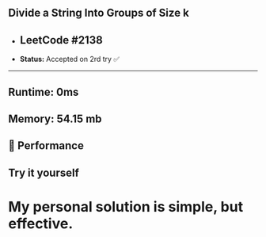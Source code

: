 ## Divide a String Into Groups of Size k
* ## LeetCode #2138
* **Status:** Accepted on 2rd try ✅ 
---
**Runtime:** 0ms 
--
**Memory:** 54.15 mb
---

## 🚀 Performance

## Try it yourself

# My personal solution is simple, but effective.